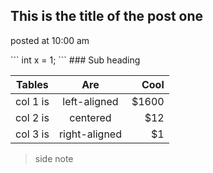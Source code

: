 ## This is the title of the post one
<p class="post-meta">posted at 10:00 am</p>
```
int x = 1;
```  
### Sub heading

| Tables   |      Are      |  Cool |
|----------|:-------------:|------:|
| col 1 is |  left-aligned | $1600 |
| col 2 is |    centered   |   $12 |
| col 3 is | right-aligned |    $1 |

> side note